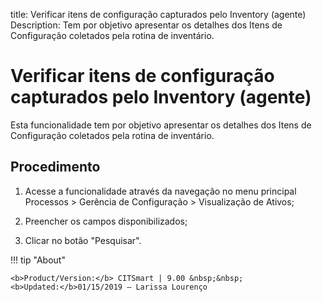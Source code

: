 title:  Verificar itens de configuração capturados pelo Inventory (agente)
Description: Tem por objetivo apresentar os detalhes dos Itens de Configuração coletados pela rotina de inventário. 
# Verificar itens de configuração capturados pelo Inventory (agente)
Esta funcionalidade tem por objetivo apresentar os detalhes dos Itens de Configuração coletados pela rotina de inventário.

Procedimento
----------------

1.  Acesse a funcionalidade através da navegação no menu principal Processos \>
    Gerência de Configuração \> Visualização de Ativos;

2.  Preencher os campos disponibilizados;

3.  Clicar no botão "Pesquisar".

!!! tip "About"

    <b>Product/Version:</b> CITSmart | 9.00 &nbsp;&nbsp;
    <b>Updated:</b>01/15/2019 – Larissa Lourenço
